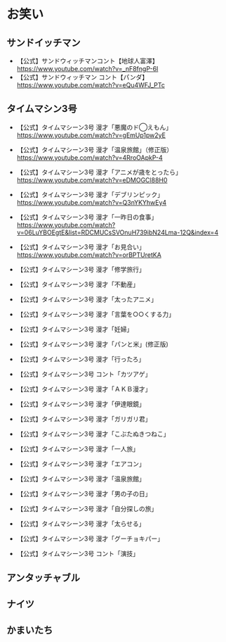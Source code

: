
# お笑い


## サンドイッチマン

- 【公式】サンドウィッチマンコント【地球人富澤】  
  https://www.youtube.com/watch?v=_nF8fngP-6I  
- 【公式】サンドウィッチマン コント【パンダ】  
  https://www.youtube.com/watch?v=eQu4WFJ_PTc  


## タイムマシン3号

- 【公式】タイムマシーン3号 漫才「悪魔のド◯えもん」  
  https://www.youtube.com/watch?v=gEmUp1pw2yE  
- 【公式】タイムマシーン3号 漫才「温泉旅館」（修正版）  
  https://www.youtube.com/watch?v=4RroOApkP-4  
- 【公式】タイムマシーン3号 漫才「アニメが歳をとったら」  
  https://www.youtube.com/watch?v=eDMOGCl88H0  
- 【公式】タイムマシーン3号 漫才「デブリンピック」  
  https://www.youtube.com/watch?v=Q3nYKYhwEy4  
- 【公式】タイムマシーン3号 漫才「一昨日の食事」  
  https://www.youtube.com/watch?v=06LuYBOEgtE&list=RDCMUCsSVOnuH739ibN24Lma-12Q&index=4  
- 【公式】タイムマシーン3号 漫才「お見合い」  
  https://www.youtube.com/watch?v=orBPTUretKA  
- 【公式】タイムマシーン3号 漫才「修学旅行」  
    
- 【公式】タイムマシーン3号 漫才「不動産」  
    
- 【公式】タイムマシーン3号 漫才「太ったアニメ」  
    
- 【公式】タイムマシーン3号 漫才「言葉を○○くする力」  
    
- 【公式】タイムマシーン3号 漫才「妊婦」  
    
- 【公式】タイムマシーン3号 漫才「パンと米」(修正版)  
    
- 【公式】タイムマシーン3号 漫才「行ったろ」  
    
- 【公式】タイムマシーン3号 コント「カツアゲ」  
    
- 【公式】タイムマシーン3号 漫才「ＡＫＢ漫才」  
    
- 【公式】タイムマシーン3号 漫才「伊達眼鏡」  
    
- 【公式】タイムマシーン3号 漫才「ガリガリ君」  
    
- 【公式】タイムマシーン3号 漫才「こぶたぬきつねこ」  
    
- 【公式】タイムマシーン3号 漫才「一人旅」  
    
- 【公式】タイムマシーン3号 漫才「エアコン」  
    
- 【公式】タイムマシーン3号 漫才「温泉旅館」  
    
- 【公式】タイムマシーン3号 漫才「男の子の日」  
    
- 【公式】タイムマシーン3号 漫才「自分探しの旅」  
    
- 【公式】タイムマシーン3号 漫才「太らせる」  
    
- 【公式】タイムマシーン3号 漫才「グーチョキパー」  
    
- 【公式】タイムマシーン3号 コント「演技」  
    

## アンタッチャブル


## ナイツ


## かまいたち










